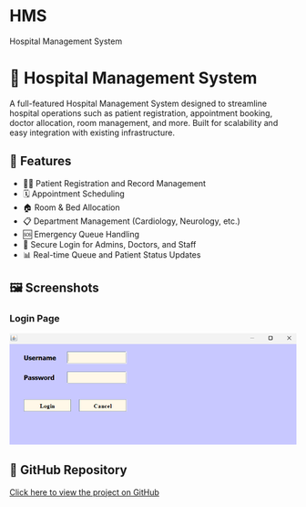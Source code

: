 # HMS
Hospital Management System
# 🏥 Hospital Management System

A full-featured Hospital Management System designed to streamline hospital operations such as patient registration, appointment booking, doctor allocation, room management, and more. Built for scalability and easy integration with existing infrastructure.

## 🚀 Features

- 👨‍⚕️ Patient Registration and Record Management
- 🗓️ Appointment Scheduling
- 🏠 Room & Bed Allocation
- 📋 Department Management (Cardiology, Neurology, etc.)
- 🆘 Emergency Queue Handling
- 🔐 Secure Login for Admins, Doctors, and Staff
- 📊 Real-time Queue and Patient Status Updates

## 🖼️ Screenshots

### Login Page
![Login Page](https://github.com/Manaswinisaroja/HMS/blob/93b7caafa6039c3ac89261ac624d5c32b6d9b844/LoginPage.png)

## 🔗 GitHub Repository

[Click here to view the project on GitHub](https://github.com/Manaswinisaroja/HMS)
